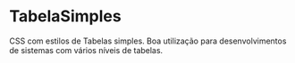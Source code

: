 # TabelaSimples
CSS com estilos de Tabelas simples. Boa utilização para desenvolvimentos de sistemas com vários níveis de tabelas.

